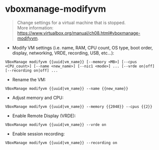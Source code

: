 # vboxmanage-modifyvm

> Change settings for a virtual machine that is stopped.  
> More information: <https://www.virtualbox.org/manual/ch08.html#vboxmanage-modifyvm>.

- Modify VM settings (i.e. name, RAM, CPU count, OS type, boot order, display, networking, VRDE, recording, USB, etc...):

`VBoxManage modifyvm {{uuid|vm_name}} [--memory <MB>] [--cpus <CPU_count>] [--name <new_name>] [--nic1 <mode>] ... [--vrde on|off] [--recording on|off] ...`

- Rename the VM:

`VBoxManage modifyvm {{uuid|vm_name}} --name {{new_name}}`

- Adjust memory and CPU:

`VBoxManage modifyvm {{uuid|vm_name}} --memory {{2048}} --cpus {{2}}`

- Enable Remote Display (VRDE):

`VBoxManage modifyvm {{uuid|vm_name}} --vrde on`

- Enable session recording:

`VBoxManage modifyvm {{uuid|vm_name}} --recording on`
